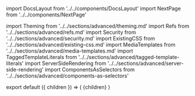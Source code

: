 import DocsLayout from '../../components/DocsLayout'
import NextPage from '../../components/NextPage'

import Theming from '../../sections/advanced/theming.md'
import Refs from '../../sections/advanced/refs.md'
import Security from '../../sections/advanced/security.md'
import ExistingCSS from '../../sections/advanced/existing-css.md'
import MediaTemplates from '../../sections/advanced/media-templates.md'
import TaggedTemplateLiterals from '../../sections/advanced/tagged-template-literals'
import ServerSideRendering from '../../sections/advanced/server-side-rendering'
import ComponentsAsSelectors from '../../sections/advanced/components-as-selectors'

<Theming />
<Refs />
<Security />
<ExistingCSS />
<MediaTemplates />
<TaggedTemplateLiterals />
<ServerSideRendering />
<ComponentsAsSelectors />

<NextPage href="/docs/api" title="API Reference" />

export default ({ children }) => (
  <DocsLayout title="Advanced" description="Advanced usage of styled-components - Theming, refs, Security, Existing CSS, Media Templates, Tagged Template Literals, SSR">
    {children}
  </DocsLayout>
)

